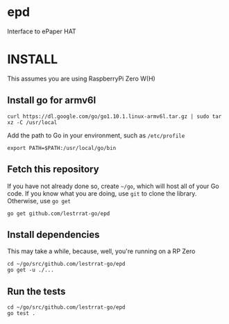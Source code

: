 # epd

Interface to ePaper HAT

# INSTALL

This assumes you are using RaspberryPi Zero W(H)

## Install go for armv6l

```
curl https://dl.google.com/go/go1.10.1.linux-armv6l.tar.gz | sudo tar xz -C /usr/local
```

Add the path to Go in your environment, such as `/etc/profile`

```
export PATH=$PATH:/usr/local/go/bin
```

## Fetch this repository

If you have not already done so, create `~/go`, which will host all of your Go code.
If you know what you are doing, use `git` to clone the library. Otherwise, use `go get`

```
go get github.com/lestrrat-go/epd
```

## Install dependencies

This may take a while, because, well, you're running on a RP Zero

```
cd ~/go/src/github.com/lestrrat-go/epd
go get -u ./...
```

## Run the tests

```
cd ~/go/src/github.com/lestrrat-go/epd
go test .
```